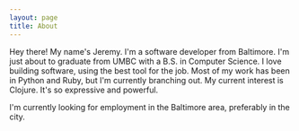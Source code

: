 ```yaml
---
layout: page
title: About
---
```


Hey there! My name's Jeremy. I'm a software developer from Baltimore.
I'm just about to graduate from UMBC with a B.S. in Computer Science.
I love building software, using the best tool for the job. Most of my work
has been in Python and Ruby, but I'm currently branching out. My current
interest is Clojure. It's so expressive and powerful.

I'm currently looking for employment in the Baltimore area, preferably in
the city.
